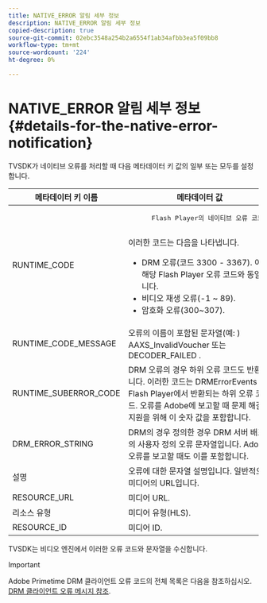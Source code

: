 ```yaml
---
title: NATIVE_ERROR 알림 세부 정보
description: NATIVE_ERROR 알림 세부 정보
copied-description: true
source-git-commit: 02ebc3548a254b2a6554f1ab34afbb3ea5f09bb8
workflow-type: tm+mt
source-wordcount: '224'
ht-degree: 0%

---
```


# NATIVE_ERROR 알림 세부 정보 {#details-for-the-native-error-notification}

TVSDK가 네이티브 오류를 처리할 때 다음 메타데이터 키 값의 일부 또는 모두를 설정합니다.

<table id="table_86A21619515B435DBB65DC4DFBB64B29"> 
 <thead> 
  <tr> 
   <th colname="col1" class="entry"> 메타데이터 키 이름 </th> 
   <th colname="col2" class="entry"> 메타데이터 값 </th> 
  </tr> 
 </thead>
 <tbody> 
  <tr> 
   <td colname="col1"> <span class="codeph"> RUNTIME_CODE </span> </td> 
   <td colname="col2"> 
    <pre>
      Flash Player의 네이티브 오류 코드. 
    </pre> 이러한 코드는 다음을 나타냅니다. 
    <ul id="ul_330C626DE27B45A09E8851CC24768A07"> 
     <li id="li_0845A9BBB55545BDB49BD4F4802C0E54">DRM 오류(코드 3300 - 3367). 이는 해당 Flash Player 오류 코드와 동일합니다. </li> 
     <li id="li_98A571480C154CF0AE1DC101FF0834C4">비디오 재생 오류(-1 ~ 89). </li> 
     <li id="li_D7C19955DEF94DA88B822C8C57D6D2F4">암호화 오류(300~307). </li> 
    </ul> </td> 
  </tr> 
  <tr> 
   <td colname="col1"> <span class="codeph"> RUNTIME_CODE_MESSAGE </span> </td> 
   <td colname="col2"> 오류의 이름이 포함된 문자열(예: ) <span class="codeph"> AAXS_InvalidVoucher </span> 또는 <span class="codeph"> DECODER_FAILED </span>. </td> 
  </tr> 
  <tr> 
   <td colname="col1"> <span class="codeph"> RUNTIME_SUBERROR_CODE </span> </td> 
   <td colname="col2"> DRM 오류의 경우 하위 오류 코드도 반환됩니다. 이러한 코드는 <span class="codeph"> DRMErrorEvents </span> Flash Player에서 반환되는 하위 오류 코드. 오류를 Adobe에 보고할 때 문제 해결 지원을 위해 이 숫자 값을 포함합니다. </td> 
  </tr> 
  <tr> 
   <td colname="col1"> <span class="codeph"> DRM_ERROR_STRING </span> </td> 
   <td colname="col2"> DRM의 경우 정의한 경우 DRM 서버 배포의 사용자 정의 오류 문자열입니다. Adobe 오류를 보고할 때도 이를 포함합니다. </td> 
  </tr> 
  <tr> 
   <td colname="col1"> <span class="codeph"> 설명 </span> </td> 
   <td colname="col2"> 오류에 대한 문자열 설명입니다. 일반적으로 미디어의 URL입니다. </td> 
  </tr> 
  <tr> 
   <td colname="col1"> <span class="codeph"> RESOURCE_URL </span> </td> 
   <td colname="col2"> 미디어 URL. </td> 
  </tr> 
  <tr> 
   <td colname="col1"> <span class="codeph"> 리소스 유형 </span> </td> 
   <td colname="col2"> 미디어 유형(HLS). </td> 
  </tr> 
  <tr> 
   <td colname="col1"> <span class="codeph"> RESOURCE_ID </span> </td> 
   <td colname="col2"> 미디어 ID. </td> 
  </tr> 
 </tbody> 
</table>

TVSDK는 비디오 엔진에서 이러한 오류 코드와 문자열을 수신합니다.

>[!IMPORTANT]
>
>Adobe Primetime DRM 클라이언트 오류 코드의 전체 목록은 다음을 참조하십시오. [DRM 클라이언트 오류 메시지 참조](https://helpx.adobe.com/content/dam/help/en/primetime/drm/drm_client_error_message_reference.pdf).
